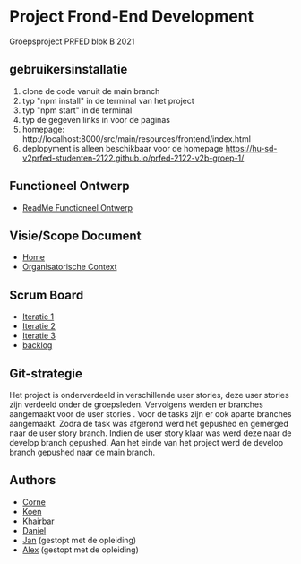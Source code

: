 
# Project Frond-End Development
Groepsproject PRFED blok B 2021

## gebruikersinstallatie 
1. clone de code vanuit de main branch
2. typ "npm install" in de terminal van het project
3. typ "npm start" in de terminal
4. typ de gegeven links in voor de paginas
5. homepage: http://localhost:8000/src/main/resources/frontend/index.html
6. deplopyment is alleen beschikbaar voor de homepage https://hu-sd-v2prfed-studenten-2122.github.io/prfed-2122-v2b-groep-1/
   
## Functioneel Ontwerp

* [ReadMe Functioneel Ontwerp](https://github.com/HU-SD-V2PRFED-studenten-2122/prfed-2122-v2b-groep-1/blob/main/docs/ReadMe.md)

## Visie/Scope Document
* [Home](https://github.com/HU-SD-V2PRFED-studenten-2122/prfed-2122-v2b-groep-1/wiki)
* [Organisatorische Context](https://github.com/HU-SD-V2PRFED-studenten-2122/prfed-2122-v2b-groep-1/wiki/Organisatorische-Context)

## Scrum Board
* [Iteratie 1](https://github.com/HU-SD-V2PRFED-studenten-2122/prfed-2122-v2b-groep-1/projects/1)
* [Iteratie 2](https://github.com/HU-SD-V2PRFED-studenten-2122/prfed-2122-v2b-groep-1/projects/5)
* [Iteratie 3](https://github.com/HU-SD-V2PRFED-studenten-2122/prfed-2122-v2b-groep-1/projects/6)
* [backlog](https://github.com/HU-SD-V2PRFED-studenten-2122/prfed-2122-v2b-groep-1/projects/3)

## Git-strategie
Het project is onderverdeeld in verschillende user stories, deze user stories zijn verdeeld onder de groepsleden. Vervolgens werden er branches aangemaakt voor de user stories . Voor de tasks zijn er ook aparte branches aangemaakt. Zodra de task was afgerond werd het gepushed en gemerged naar de user story branch. Indien de user story klaar was werd deze naar de develop branch gepushed. Aan het einde van het project werd de develop branch gepushed naar de main branch.

## Authors
- [Corne](https://github.com/cornevanbarneveld)
- [Koen](https://github.com/koen1508)
- [Khairbar](https://github.com/Khaibar-coder34)
- [Daniel](https://github.com/DanielDmln)
- [Jan](https://github.com/pannie) (gestopt met de opleiding)
- [Alex](https://github.com/eenjesta) (gestopt met de opleiding)






